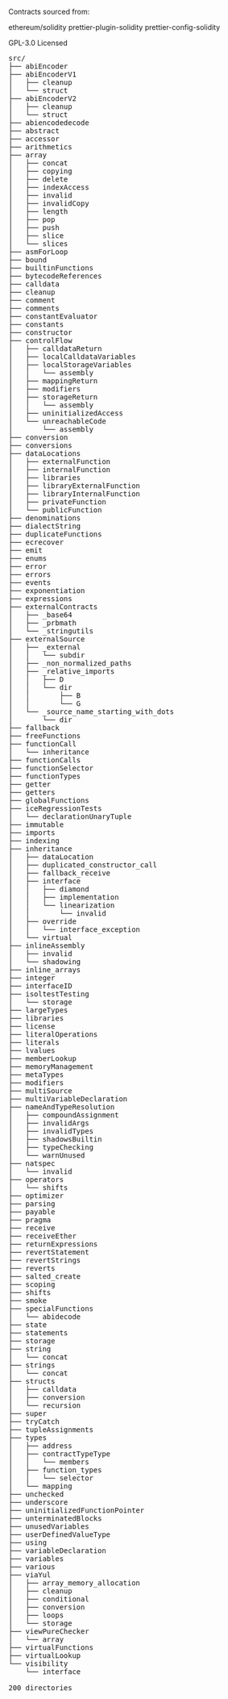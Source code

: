 
Contracts sourced from:

ethereum/solidity
prettier-plugin-solidity
prettier-config-solidity

GPL-3.0 Licensed

<pre>
src/
├── abiEncoder
├── abiEncoderV1
│   ├── cleanup
│   └── struct
├── abiEncoderV2
│   ├── cleanup
│   └── struct
├── abiencodedecode
├── abstract
├── accessor
├── arithmetics
├── array
│   ├── concat
│   ├── copying
│   ├── delete
│   ├── indexAccess
│   ├── invalid
│   ├── invalidCopy
│   ├── length
│   ├── pop
│   ├── push
│   ├── slice
│   └── slices
├── asmForLoop
├── bound
├── builtinFunctions
├── bytecodeReferences
├── calldata
├── cleanup
├── comment
├── comments
├── constantEvaluator
├── constants
├── constructor
├── controlFlow
│   ├── calldataReturn
│   ├── localCalldataVariables
│   ├── localStorageVariables
│   │   └── assembly
│   ├── mappingReturn
│   ├── modifiers
│   ├── storageReturn
│   │   └── assembly
│   ├── uninitializedAccess
│   └── unreachableCode
│       └── assembly
├── conversion
├── conversions
├── dataLocations
│   ├── externalFunction
│   ├── internalFunction
│   ├── libraries
│   ├── libraryExternalFunction
│   ├── libraryInternalFunction
│   ├── privateFunction
│   └── publicFunction
├── denominations
├── dialectString
├── duplicateFunctions
├── ecrecover
├── emit
├── enums
├── error
├── errors
├── events
├── exponentiation
├── expressions
├── externalContracts
│   ├── _base64
│   ├── _prbmath
│   └── _stringutils
├── externalSource
│   ├── _external
│   │   └── subdir
│   ├── _non_normalized_paths
│   ├── _relative_imports
│   │   ├── D
│   │   └── dir
│   │       ├── B
│   │       └── G
│   └── _source_name_starting_with_dots
│       └── dir
├── fallback
├── freeFunctions
├── functionCall
│   └── inheritance
├── functionCalls
├── functionSelector
├── functionTypes
├── getter
├── getters
├── globalFunctions
├── iceRegressionTests
│   └── declarationUnaryTuple
├── immutable
├── imports
├── indexing
├── inheritance
│   ├── dataLocation
│   ├── duplicated_constructor_call
│   ├── fallback_receive
│   ├── interface
│   │   ├── diamond
│   │   ├── implementation
│   │   └── linearization
│   │       └── invalid
│   ├── override
│   │   └── interface_exception
│   └── virtual
├── inlineAssembly
│   ├── invalid
│   └── shadowing
├── inline_arrays
├── integer
├── interfaceID
├── isoltestTesting
│   └── storage
├── largeTypes
├── libraries
├── license
├── literalOperations
├── literals
├── lvalues
├── memberLookup
├── memoryManagement
├── metaTypes
├── modifiers
├── multiSource
├── multiVariableDeclaration
├── nameAndTypeResolution
│   ├── compoundAssignment
│   ├── invalidArgs
│   ├── invalidTypes
│   ├── shadowsBuiltin
│   ├── typeChecking
│   └── warnUnused
├── natspec
│   └── invalid
├── operators
│   └── shifts
├── optimizer
├── parsing
├── payable
├── pragma
├── receive
├── receiveEther
├── returnExpressions
├── revertStatement
├── revertStrings
├── reverts
├── salted_create
├── scoping
├── shifts
├── smoke
├── specialFunctions
│   └── abidecode
├── state
├── statements
├── storage
├── string
│   └── concat
├── strings
│   └── concat
├── structs
│   ├── calldata
│   ├── conversion
│   └── recursion
├── super
├── tryCatch
├── tupleAssignments
├── types
│   ├── address
│   ├── contractTypeType
│   │   └── members
│   ├── function_types
│   │   └── selector
│   └── mapping
├── unchecked
├── underscore
├── uninitializedFunctionPointer
├── unterminatedBlocks
├── unusedVariables
├── userDefinedValueType
├── using
├── variableDeclaration
├── variables
├── various
├── viaYul
│   ├── array_memory_allocation
│   ├── cleanup
│   ├── conditional
│   ├── conversion
│   ├── loops
│   └── storage
├── viewPureChecker
│   └── array
├── virtualFunctions
├── virtualLookup
└── visibility
    └── interface

200 directories
</pre>
